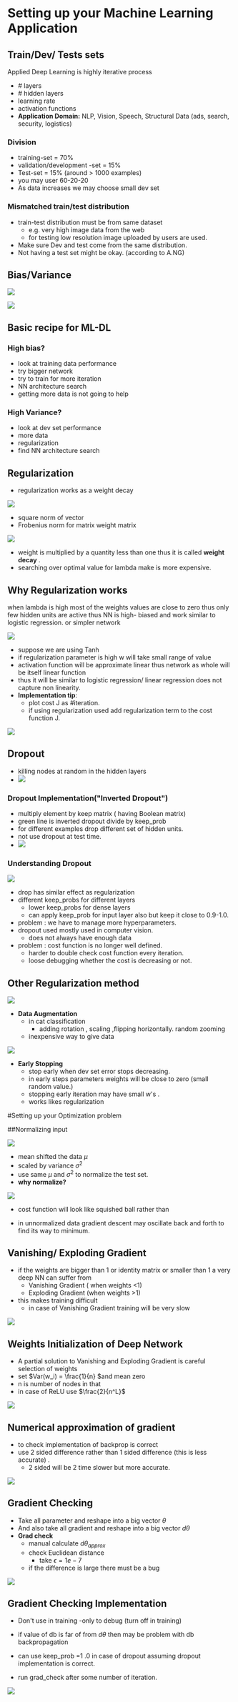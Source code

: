# Setting up your Machine Learning Application

## Train/Dev/ Tests sets

Applied Deep Learning is highly iterative process

- \# layers
- \# hidden layers
- learning rate
- activation functions
- **Application Domain:** NLP, Vision, Speech, Structural Data (ads, search, security, logistics)

### Division

- training-set = 70%
- validation/development -set = 15%
- Test-set = 15% (around > 1000 examples)
- you may user 60-20-20
- As data increases we may choose small dev set

### Mismatched train/test distribution

- train-test distribution must be from same dataset
  - e.g. very high image data from the web
  - for testing  low resolution image uploaded by users are used.
- Make sure Dev and test  come from the same distribution.
- Not having a test set might be okay. (according to A.NG)

## Bias/Variance

![](1.PNG)

![](2.PNG)

## Basic recipe for ML-DL

### High bias?

- look at training data  performance
- try bigger network 
- try to train for more iteration
- NN architecture search
- getting more data is not going to help

### High Variance? 

- look at dev set performance
- more data
- regularization
- find NN architecture search

## Regularization

- regularization  works as a weight decay 

![](7.PNG)

- square norm of vector
- Frobenius norm for matrix weight matrix

![](8.PNG)



- weight is multiplied by a quantity less than one thus it is called **weight decay** .
- searching over optimal value for lambda make is more expensive.

## Why Regularization works

when lambda is high most of the weights values are close to zero thus only few hidden units are active thus NN is high- biased and work similar to logistic regression. or simpler network

![](5.PNG)



- suppose we are using Tanh 
- if regularization parameter   is high w will take small range of value 
- activation function will be approximate linear thus network as whole will be itself linear function
- thus it will be similar to logistic regression/ linear regression does not capture non linearity.
- **Implementation tip**:  
  - plot cost J as #iteration.
  - if using regularization used add regularization term to the cost function J.

![](6.PNG)

## Dropout

- killing nodes at random in the hidden layers 
- ![](9.PNG)



### Dropout Implementation("Inverted Dropout")

- multiply element by keep matrix ( having Boolean matrix)
- green line is inverted dropout divide by keep_prob
- for different examples drop different set of hidden units.
- not use dropout at test time.
- ![](10.PNG)

### Understanding Dropout

![](11.PNG)

- drop has similar effect as regularization
- different keep_probs for different layers
  - lower keep_probs for dense layers 
  - can apply keep_prob for input layer also but keep it close to 0.9-1.0.
- problem : we have to manage more hyperparameters.
- dropout used mostly used in computer vision.
  - does not always have enough data 
- problem : cost function is  no longer well defined.
  - harder to double check cost function every iteration.
  - loose debugging  whether the cost is decreasing or not.

## Other Regularization method

![](12.PNG)

- **Data Augmentation**
  - in  cat classification 
    - adding rotation , scaling ,flipping horizontally. random zooming 
  - inexpensive way to give data

![](13.PNG)

- **Early Stopping**
  - stop early when dev set error stops decreasing.
  - in early steps parameters weights will be close to zero (small random value.)
  - stopping early iteration may have small w's .
  - works likes regularization

#Setting up your Optimization problem

##Normalizing input

![ ](14.PNG)

- mean shifted the data $\mu$
- scaled by variance $\sigma^2$
- use same $\mu$ and $\sigma^2$ to normalize the test set.
- **why normalize?**

![](15.PNG)

- cost function will look like squished ball rather than

- in unnormalized data gradient descent may  oscillate back and forth to find its way to minimum.




## Vanishing/ Exploding Gradient

- if the weights are bigger than 1 or identity matrix  or smaller than 1  a very deep NN can suffer from 
  -  Vanishing Gradient ( when weights <1)
  - Exploding Gradient (when weights >1)
- this makes training difficult
  - in case of Vanishing Gradient training will be very slow

![](16.PNG)

## Weights Initialization of Deep Network

- A partial solution to Vanishing and Exploding Gradient is careful selection of weights
- set $Var(w_i) = \frac{1}{n} $and mean zero
- n is number of nodes in that
- in case of ReLU use $\frac{2}{n^L}$ 

![](17.PNG)

## Numerical approximation of gradient

- to check implementation of backprop is correct
- use 2 sided difference rather than 1 sided difference (this is less accurate) .
  - 2 sided will be 2 time slower but more accurate.

![](18.PNG)



## Gradient Checking

- Take all parameter and reshape into a big vector $\theta$
- And also take all gradient and reshape into a big vector $d\theta$
- **Grad check**
  - manual calculate $d\theta_{approx}$
  - check Euclidean distance
    - take $\epsilon  = 1e-7$
  - if the difference is large there must be a bug

![](19.PNG)

## Gradient Checking Implementation

- Don't use in training -only to debug (turn off in training)
- if value of db is far of from $d\theta$ then may be problem with db backpropagation

- can use keep_prob =1 .0  in case of dropout assuming dropout implementation is correct.
- run grad_check after some number of iteration.

![](20.PNG)

